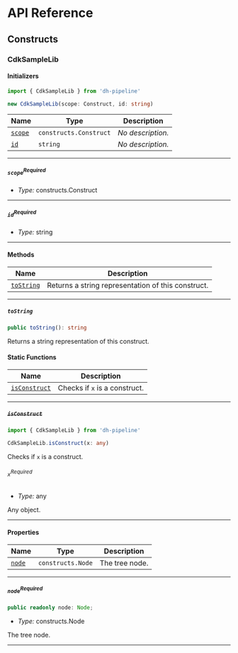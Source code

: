 # API Reference <a name="API Reference" id="api-reference"></a>

## Constructs <a name="Constructs" id="Constructs"></a>

### CdkSampleLib <a name="CdkSampleLib" id="dh-pipeline.CdkSampleLib"></a>

#### Initializers <a name="Initializers" id="dh-pipeline.CdkSampleLib.Initializer"></a>

```typescript
import { CdkSampleLib } from 'dh-pipeline'

new CdkSampleLib(scope: Construct, id: string)
```

| **Name** | **Type** | **Description** |
| --- | --- | --- |
| <code><a href="#dh-pipeline.CdkSampleLib.Initializer.parameter.scope">scope</a></code> | <code>constructs.Construct</code> | *No description.* |
| <code><a href="#dh-pipeline.CdkSampleLib.Initializer.parameter.id">id</a></code> | <code>string</code> | *No description.* |

---

##### `scope`<sup>Required</sup> <a name="scope" id="dh-pipeline.CdkSampleLib.Initializer.parameter.scope"></a>

- *Type:* constructs.Construct

---

##### `id`<sup>Required</sup> <a name="id" id="dh-pipeline.CdkSampleLib.Initializer.parameter.id"></a>

- *Type:* string

---

#### Methods <a name="Methods" id="Methods"></a>

| **Name** | **Description** |
| --- | --- |
| <code><a href="#dh-pipeline.CdkSampleLib.toString">toString</a></code> | Returns a string representation of this construct. |

---

##### `toString` <a name="toString" id="dh-pipeline.CdkSampleLib.toString"></a>

```typescript
public toString(): string
```

Returns a string representation of this construct.

#### Static Functions <a name="Static Functions" id="Static Functions"></a>

| **Name** | **Description** |
| --- | --- |
| <code><a href="#dh-pipeline.CdkSampleLib.isConstruct">isConstruct</a></code> | Checks if `x` is a construct. |

---

##### ~~`isConstruct`~~ <a name="isConstruct" id="dh-pipeline.CdkSampleLib.isConstruct"></a>

```typescript
import { CdkSampleLib } from 'dh-pipeline'

CdkSampleLib.isConstruct(x: any)
```

Checks if `x` is a construct.

###### `x`<sup>Required</sup> <a name="x" id="dh-pipeline.CdkSampleLib.isConstruct.parameter.x"></a>

- *Type:* any

Any object.

---

#### Properties <a name="Properties" id="Properties"></a>

| **Name** | **Type** | **Description** |
| --- | --- | --- |
| <code><a href="#dh-pipeline.CdkSampleLib.property.node">node</a></code> | <code>constructs.Node</code> | The tree node. |

---

##### `node`<sup>Required</sup> <a name="node" id="dh-pipeline.CdkSampleLib.property.node"></a>

```typescript
public readonly node: Node;
```

- *Type:* constructs.Node

The tree node.

---





